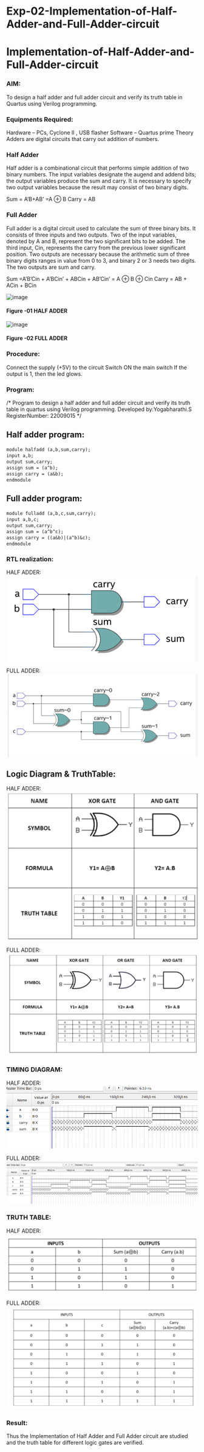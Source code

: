 # Exp-02-Implementation-of-Half-Adder-and-Full-Adder-circuit

# Implementation-of-Half-Adder-and-Full-Adder-circuit
### AIM:
To design a half adder and full adder circuit and verify its truth table in Quartus using Verilog programming.

### Equipments Required:
Hardware – PCs, Cyclone II , USB flasher
Software – Quartus prime
Theory
Adders are digital circuits that carry out addition of numbers.

### Half Adder
Half adder is a combinational circuit that performs simple addition of two binary numbers. The input variables designate the augend and addend bits; the output variables produce the sum and carry. It is necessary to specify two output variables because the result may consist of two binary digits.

Sum = A’B+AB’ =A ⊕ B Carry = AB

### Full Adder
Full adder is a digital circuit used to calculate the sum of three binary bits. It consists of three inputs and two outputs. Two of the input variables, denoted by A and B, represent the two significant bits to be added. The third input, Cin, represents the carry from the previous lower significant position. Two outputs are necessary because the arithmetic sum of three binary digits ranges in value from 0 to 3, and binary 2 or 3 needs two digits. The two outputs are sum and carry.

Sum =A’B’Cin + A’BCin’ + ABCin + AB’Cin’ = A ⊕ B ⊕ Cin Carry = AB + ACin + BCin

 ![image](https://user-images.githubusercontent.com/36288975/163552156-a13e5a56-c638-4110-97d9-8896907c8d25.png)

#### Figure -01 HALF ADDER 


![image](https://user-images.githubusercontent.com/36288975/163552057-b3547877-6d07-45b4-b7e0-bcfebfad9e1d.png)

#### Figure -02 FULL ADDER 

### Procedure:

Connect the supply (+5V) to the circuit
Switch ON the main switch
If the output is 1, then the led glows.
### Program:
/*
Program to design a half adder and full adder circuit and verify its truth table in quartus using Verilog programming.
Developed by:Yogabharathi.S
RegisterNumber:  22009015
*/
## Half adder program:
```
module halfadd (a,b,sum,carry);
input a,b;
output sum,carry;
assign sum = (a^b);
assign carry = (a&b);
endmodule
```
## Full adder program:
```
module fulladd (a,b,c,sum,carry);
input a,b,c;
output sum,carry;
assign sum = (a^b^c);
assign carry = ((a&b)|(a^b)&c);
endmodule
```
### RTL realization:

HALF ADDER:
![](halfadd.png)

FULL ADDER:
![](fulladd.png)

## Logic Diagram & TruthTable:

HALF ADDER:
![](halfaddertt.png.png)

FULL ADDER:
![](fulladdertt.png.png)

### TIMING DIAGRAM:

HALF ADDER:
![](halfaddtiming.png)

FULL ADDER:
![](fulladdtiming.png)

### TRUTH TABLE:

HALF ADDER:
![](halfaddtt.png.png)

FULL ADDER:
![](fulladdtt.png.png)

### Result:
Thus the Implementation of Half Adder and Full Adder circuit are studied and the truth table for different logic gates are verified.